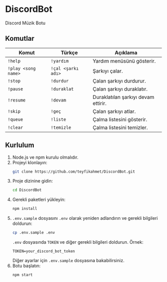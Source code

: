 # DiscordBot
Discord Müzik Botu

## Komutlar
| Komut | Türkçe | Açıklama |
|-------|--------|----------|
| `!help` | `!yardım` | Yardım menüsünü gösterir. |
| `!play <song name>` | `!çal <şarkı adı>` | Şarkıyı çalar. |
| `!stop` | `!durdur` | Çalan şarkıyı durdurur. |
| `!pause` | `!duraklat` | Çalan şarkıyı duraklatır. |
| `!resume` | `!devam` | Duraklatılan şarkıyı devam ettirir. |
| `!skip` | `!geç` | Çalan şarkıyı atlar. |
| `!queue` | `!liste` | Çalma listesini gösterir. |
| `!clear` | `!temizle` | Çalma listesini temizler. |

## Kurlulum
1. Node.js ve npm kurulu olmalıdır.
2. Projeyi klonlayın:
   ```bash
   git clone https://github.com/teyfikahmet/DiscordBot.git
   ```
3. Proje dizinine gidin:
   ```bash
   cd DiscordBot
   ```
4. Gerekli paketleri yükleyin:
   ```bash
   npm install
   ```
5. `.env.sample` dosyasını `.env` olarak yeniden adlandırın ve gerekli bilgileri doldurun:
   ```bash
   cp .env.sample .env
   ```
   `.env` dosyasında `TOKEN` ve diğer gerekli bilgileri doldurun.
   Örnek:
   ```
   TOKEN=your_discord_bot_token
   ```
   Diğer ayarlar için `.env.sample` dosyasına bakabilirsiniz.
6. Botu başlatın:
   ```bash
   npm start
   ```